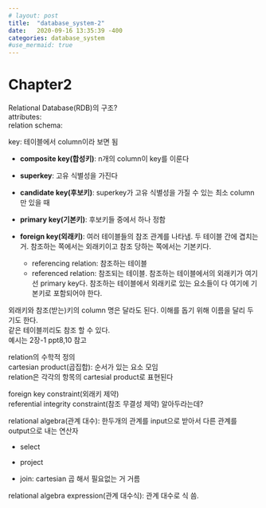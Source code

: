 ```yaml
---
# layout: post
title:  "database_system-2"
date:   2020-09-16 13:35:39 -400
categories: database_system
#use_mermaid: true
---
```


# Chapter2
Relational Database(RDB)의 구조?   
attributes:    
relation schema:    



key: 테이블에서 column이라 보면 됨   
- **composite key(합성키)**: n개의 column이 key를 이룬다
- **superkey**: 고유 식별성을 가진다
- **candidate key(후보키)**: superkey가 고유 식별성을 가질 수 있는 최소 column만 있을 때   

- **primary key(기본키)**: 후보키들 중에서 하나 정함
- **foreign key(외래키)**: 여러 테이블들의 참조 관계를 나타냄. 두 테이블 간에 겹치는 거. 
참조하는 쪽에서는 외래키이고 참조 당하는 쪽에서는 기본키다.   
    - referencing relation: 참조하는 테이블
    - referenced relation: 참조되는 테이블. 참조하는 테이블에서의 외래키가 여기선 primary key다. 참조하는 테이블에서 외래키로 있는 요소들이 다 여기에 기본키로 포함되어야 한다.    

외래키와 참조(받는)키의 column 명은 달라도 된다. 이해를 돕기 위해 이름을 달리 두기도 한다.      
같은 테이블끼리도 참조 할 수 있다.   
예시는 2장-1 ppt8,10 참고   

relation의 수학적 정의   
cartesian product(곱집합): 순서가 있는 요소 모임   
relation은 각각의 항목의 cartesial product로 표현된다   

foreign key constraint(외래키 제약)   
referential integrity constraint(참조 무결성 제약)  알아두라는데?   

relational algebra(관계 대수): 한두개의 관계를 input으로 받아서 다른 관계를 output으로 내는 연산자
- select
- project


- join: cartesian 곱 해서 필요없는 거 거름

relational algebra expression(관계 대수식): 관계 대수로 식 씀.   
